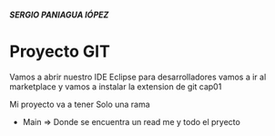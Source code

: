 ##### SERGIO PANIAGUA lÓPEZ

# Proyecto GIT
Vamos a abrir nuestro IDE Eclipse para desarrolladores vamos a ir al marketplace y vamos a instalar la extension de git
cap01



 


Mi proyecto va a tener Solo una rama
+ Main => Donde se encuentra un read me y todo el pryecto